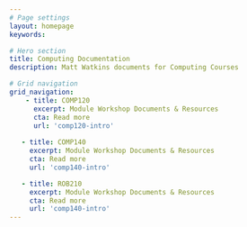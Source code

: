 ```yaml
---
# Page settings
layout: homepage
keywords:

# Hero section
title: Computing Documentation 
description: Matt Watkins documents for Computing Courses

# Grid navigation
grid_navigation:
    - title: COMP120
      excerpt: Module Workshop Documents & Resources
      cta: Read more
      url: 'comp120-intro'
      
   - title: COMP140
     excerpt: Module Workshop Documents & Resources
     cta: Read more
     url: 'comp140-intro'  

   - title: ROB210
     excerpt: Module Workshop Documents & Resources
     cta: Read more
     url: 'comp140-intro'     
---
```



<!--stackedit_data:
eyJoaXN0b3J5IjpbLTE1NDEwMTk3NzQsMzQ1MzExMTM1XX0=
-->